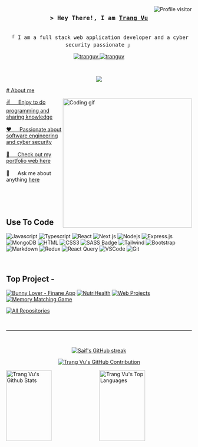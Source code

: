 <!--
<h2 align="center">
  Welcome to Trang Vu World!
  <img src="https://media.giphy.com/media/hvRJCLFzcasrR4ia7z/giphy.gif" width="28">
</h2>
-->

<!--
<p align="center">
  <a href="https://github.com/tranguv"><img src="https://readme-typing-svg.herokuapp.com/?lines=Self%20Taught%20Programmer;Front%20End%20Developer;1.5%2B%20years%20of%20coding%20experience;Always%20learning%20new%20things&center=true&width=380&height=45"></a>
</p>

 -->

<a href="https://komarev.com/ghpvc/?username=tranguv">
  <img align="right" src="https://komarev.com/ghpvc/?username=tranguv&label=Visitors&color=0e75b6&style=flat" alt="Profile visitor" />
</a>

<!-- Intro  -->
<h3 align="center">
        <samp>&gt; Hey There!, I am
                <b><a target="_blank" href="https://trangvu.netlify.app/">Trang Vu</a></b>
        </samp>
</h3>


<p align="center"> 
  <samp>
    <br>
    「 I am a full stack web application developer and a cyber security passionate </b> 」
  </samp>
</p>

<p align="center">
 <a href="https://trangvu.netlify.app/" target="blank">
  <img src="https://img.shields.io/badge/Website-DC143C?style=for-the-badge&logo=medium&logoColor=white" alt="tranguv" />
 </a>
 <a href="https://www.linkedin.com/in/tranguv/" target="_blank">
  <img src="https://img.shields.io/badge/LinkedIn-0077B5?style=for-the-badge&logo=linkedin&logoColor=white" alt="tranguv"/>
</p>
<br />
<p align="center">
 <img src="https://i.pinimg.com/originals/48/f0/85/48f08597f57fff39e981cf8ee92d53d2.gif" />
</p>
<!-- About Section -->
 # About me
 
<p>
 <img align="right" width="350" src="/assets/programmer.gif" alt="Coding gif" />
  
 ✌️ &emsp; Enjoy to do programming and sharing knowledge <br/><br/>
 ❤️ &emsp; Passionate about software engineering and cyber security<br/><br/>
 📧 &emsp; Check out my portfolio web [here](https://trangvu.netlify.app/)<br/><br/>
 💬 &emsp; Ask me about anything [here](https://www.linkedin.com/in/tranguv/)

</p>

<br/>
<br/>
<br/>

## Use To Code

![Javascript](https://img.shields.io/badge/Javascript-F0DB4F?style=for-the-badge&labelColor=black&logo=javascript&logoColor=F0DB4F)
![Typescript](https://img.shields.io/badge/Typescript-007acc?style=for-the-badge&labelColor=black&logo=typescript&logoColor=007acc)
![React](https://img.shields.io/badge/-React-61DBFB?style=for-the-badge&labelColor=black&logo=react&logoColor=61DBFB)
![Next.js](https://img.shields.io/badge/next.js-000000?style=for-the-badge&logo=nextdotjs&logoColor=white)
![Nodejs](https://img.shields.io/badge/Nodejs-3C873A?style=for-the-badge&labelColor=black&logo=node.js&logoColor=3C873A)
![Express.js](https://img.shields.io/badge/Express.js-000000?style=for-the-badge&logo=express&logoColor=white)
![MongoDB](https://img.shields.io/badge/MongoDB-4EA94B?style=for-the-badge&logo=mongodb&logoColor=white)
![HTML](https://img.shields.io/badge/HTML5-E34F26?style=for-the-badge&logo=html5&logoColor=white)
![CSS3](https://img.shields.io/badge/CSS3-1572B6?style=for-the-badge&logo=css3&logoColor=white)
![SASS Badge](https://img.shields.io/badge/Sass-CC6699?style=for-the-badge&logo=sass&logoColor=white)
![Tailwind](https://img.shields.io/badge/Tailwind_CSS-092749?style=for-the-badge&logo=tailwindcss&logoColor=06B6D4&labelColor=000000)
![Bootstrap](https://img.shields.io/badge/Bootstrap-563D7C?style=for-the-badge&logo=bootstrap&logoColor=white)
![Markdown](https://img.shields.io/badge/Markdown-000000?style=for-the-badge&logo=markdown&logoColor=white)
![Redux](https://img.shields.io/badge/Redux-593D88?style=for-the-badge&logo=redux&logoColor=white)
![React Query](https://img.shields.io/badge/-React_Query-FF4154?style=for-the-badge&logo=react%20query&logoColor=white)
![VSCode](https://img.shields.io/badge/Visual_Studio-0078d7?style=for-the-badge&logo=visual%20studio&logoColor=white)
![Git](https://img.shields.io/badge/Git-F05032?style=for-the-badge&logo=git&logoColor=white)

<br/>

## Top Project -
[![Bunny Lover - Finane App](https://github-readme-stats.vercel.app/api/pin/?username=tranguv&repo=finance_app&border_color=7F3FBF&bg_color=0D1117&title_color=C9D1D9&text_color=8B949E&icon_color=7F3FBF)](https://github.com/tranguv/finance_app)
[![NutriHealth](https://github-readme-stats.vercel.app/api/pin/?username=tranguv&repo=Nutrient-App&border_color=7F3FBF&bg_color=0D1117&title_color=C9D1D9&text_color=8B949E&icon_color=7F3FBF)](https://github.com/tranguv/Nutrient-App)
[![Web Projects](https://github-readme-stats.vercel.app/api/pin/?username=tranguv&repo=Github-User-Finder&border_color=7F3FBF&bg_color=0D1117&title_color=C9D1D9&text_color=8B949E&icon_color=7F3FBF)](https://github.com/tranguv/Github-User-Finder)
[![Memory Matching Game](https://github-readme-stats.vercel.app/api/pin/?username=tranguv&repo=Memory-Game&border_color=7F3FBF&bg_color=0D1117&title_color=C9D1D9&text_color=8B949E&icon_color=7F3FBF)](https://github.com/tranguv/Memory-Game)

<p align="left">
  <a href="https://github.com/tranguv?tab=repositories" target="_blank"><img alt="All Repositories" title="All Repositories" src="https://img.shields.io/badge/-All%20Repos-2962FF?style=for-the-badge&logo=koding&logoColor=white"/></a>
</p>

<br/>
<hr/>
<br/>

<p align="center">
  <a href="https://github.com/tranguv">
    <img src="https://github-readme-streak-stats.herokuapp.com/?user=tranguv&theme=radical&border=7F3FBF&background=0D1117" alt="Saif's GitHub streak"/>
  </a>
</p>

<p align="center">
  <a href="https://github.com/tranguv">
    <img src="https://github-profile-summary-cards.vercel.app/api/cards/profile-details?username=tranguv&theme=radical" alt="Trang Vu's GitHub Contribution"/>
  </a>
</p>

<a> 
    <a href="https://github.com/tranguv"><img alt="Trang Vu's Github Stats" src="https://denvercoder1-github-readme-stats.vercel.app/api?username=tranguv&show_icons=true&count_private=true&theme=react&border_color=7F3FBF&bg_color=0D1117&title_color=F85D7F&icon_color=F8D866" height="192px" width="49.5%"/></a>
  <a href="https://github.com/tranguv"><img alt="Trang Vu's Top Languages" src="https://denvercoder1-github-readme-stats.vercel.app/api/top-langs/?username=tranguv&langs_count=8&layout=compact&theme=react&border_color=7F3FBF&bg_color=0D1117&title_color=F85D7F&icon_color=F8D866" height="192px" width="49.5%"/></a>
  <br/>
</a>
